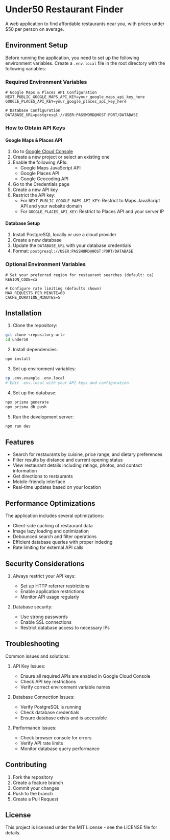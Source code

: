 # Under50 Restaurant Finder

A web application to find affordable restaurants near you, with prices under $50 per person on average.

## Environment Setup

Before running the application, you need to set up the following environment variables. Create a `.env.local` file in the root directory with the following variables:

### Required Environment Variables

```env
# Google Maps & Places API Configuration
NEXT_PUBLIC_GOOGLE_MAPS_API_KEY=your_google_maps_api_key_here
GOOGLE_PLACES_API_KEY=your_google_places_api_key_here

# Database Configuration
DATABASE_URL=postgresql://USER:PASSWORD@HOST:PORT/DATABASE
```

### How to Obtain API Keys

#### Google Maps & Places API
1. Go to [Google Cloud Console](https://console.cloud.google.com/)
2. Create a new project or select an existing one
3. Enable the following APIs:
   - Google Maps JavaScript API
   - Google Places API
   - Google Geocoding API
4. Go to the Credentials page
5. Create a new API key
6. Restrict the API key:
   - For `NEXT_PUBLIC_GOOGLE_MAPS_API_KEY`: Restrict to Maps JavaScript API and your website domain
   - For `GOOGLE_PLACES_API_KEY`: Restrict to Places API and your server IP

#### Database Setup
1. Install PostgreSQL locally or use a cloud provider
2. Create a new database
3. Update the `DATABASE_URL` with your database credentials
4. Format: `postgresql://USER:PASSWORD@HOST:PORT/DATABASE`

### Optional Environment Variables
```env
# Set your preferred region for restaurant searches (default: ca)
REGION_CODE=ca

# Configure rate limiting (defaults shown)
MAX_REQUESTS_PER_MINUTE=60
CACHE_DURATION_MINUTES=5
```

## Installation

1. Clone the repository:
```bash
git clone <repository-url>
cd under50
```

2. Install dependencies:
```bash
npm install
```

3. Set up environment variables:
```bash
cp .env.example .env.local
# Edit .env.local with your API keys and configuration
```

4. Set up the database:
```bash
npx prisma generate
npx prisma db push
```

5. Run the development server:
```bash
npm run dev
```

## Features

- Search for restaurants by cuisine, price range, and dietary preferences
- Filter results by distance and current opening status
- View restaurant details including ratings, photos, and contact information
- Get directions to restaurants
- Mobile-friendly interface
- Real-time updates based on your location

## Performance Optimizations

The application includes several optimizations:
- Client-side caching of restaurant data
- Image lazy loading and optimization
- Debounced search and filter operations
- Efficient database queries with proper indexing
- Rate limiting for external API calls

## Security Considerations

1. Always restrict your API keys:
   - Set up HTTP referrer restrictions
   - Enable application restrictions
   - Monitor API usage regularly

2. Database security:
   - Use strong passwords
   - Enable SSL connections
   - Restrict database access to necessary IPs

## Troubleshooting

Common issues and solutions:

1. API Key Issues:
   - Ensure all required APIs are enabled in Google Cloud Console
   - Check API key restrictions
   - Verify correct environment variable names

2. Database Connection Issues:
   - Verify PostgreSQL is running
   - Check database credentials
   - Ensure database exists and is accessible

3. Performance Issues:
   - Check browser console for errors
   - Verify API rate limits
   - Monitor database query performance

## Contributing

1. Fork the repository
2. Create a feature branch
3. Commit your changes
4. Push to the branch
5. Create a Pull Request

## License

This project is licensed under the MIT License - see the LICENSE file for details. 